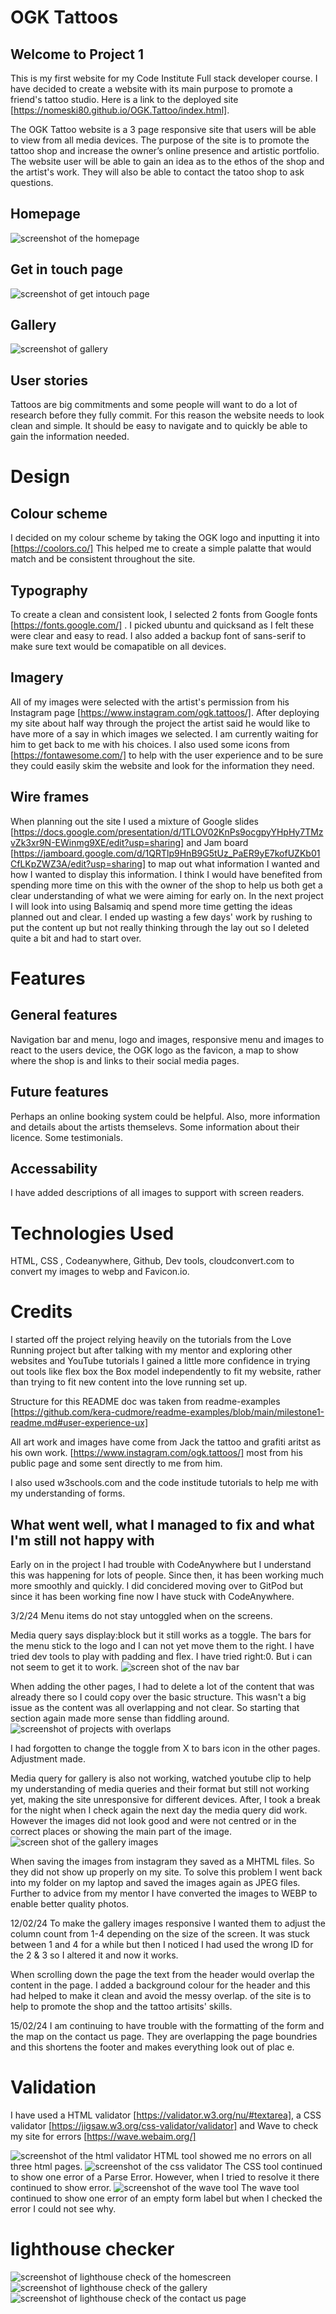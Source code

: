 # OGK Tattoos

## Welcome to Project 1

This is my first website for my Code Institute Full stack developer course. I have decided to create a website with its main purpose to promote a friend's tattoo studio. Here is a link to the deployed site [https://nomeski80.github.io/OGK.Tattoo/index.html].

The OGK Tattoo website is a 3 page responsive site that users will be able to view from all media devices. The purpose of the site is to promote the tattoo shop and increase the owner’s online presence and artistic portfolio. The website user will be able to gain an idea as to the ethos of the shop and the artist's work. They will also be able to contact the tatoo shop to ask questions.

## Homepage

<img src="assets/images/screenshot.homepage.webp" alt="screenshot of the homepage">

## Get in touch page

<img src="assets/images/Screenshot.contactpage.webp" alt="screenshot of get intouch page">

## Gallery

<img src="assets/images/SSgallery.webp" alt="screenshot of gallery">

## User stories

Tattoos are big commitments and some people will want to do a lot of research before they fully commit. For this reason the website needs to look clean and simple. It should be easy to navigate and to quickly be able to gain the information needed.

# Design

## Colour scheme

I decided on my colour scheme by taking the OGK logo and inputting it into [https://coolors.co/] This helped me to create a simple palatte that would match and be consistent throughout the site.

## Typography

To create a clean and consistent look, I selected 2 fonts from Google fonts [https://fonts.google.com/] . I picked ubuntu and quicksand as I felt these were clear and easy to read. I also added a backup font of sans-serif to make sure text would be comapatible on all devices.

## Imagery

All of my images were selected with the artist's permission from his Instagram page [https://www.instagram.com/ogk.tattoos/]. After deploying my site about half way through the project the artist said he would like to have more of a say in which images we selected. I am currently waiting for him to get back to me with his choices.
I also used some icons from [https://fontawesome.com/] to help with the user experience and to be sure they could easily skim the website and look for the information they need.

## Wire frames

When planning out the site I used a mixture of Google slides [https://docs.google.com/presentation/d/1TLOV02KnPs9ocgpyYHpHy7TMzvZk3xr9N-EWinmg9XE/edit?usp=sharing] and Jam board [https://jamboard.google.com/d/1QRTlp9HnB9G5tUz_PaER9yE7kofUZKb01CfLKpZWZ3A/edit?usp=sharing] to map out what information I wanted and how I wanted to display this information. I think I would have benefited from spending more time on this with the owner of the shop to help us both get a clear understanding of what we were aiming for early on. In the next project I will look into using Balsamiq and spend more time getting the ideas planned out and clear. I ended up wasting a few days' work by rushing to put the content up but not really thinking through the lay out so I deleted quite a bit and had to start over.

# Features

## General features

Navigation bar and menu, logo and images, responsive menu and images to react to the users device, the OGK logo as the favicon, a map to show where the shop is and links to their social media pages.

## Future features

Perhaps an online booking system could be helpful. Also, more information and details about the artists themselevs. Some information about their licence. Some testimonials.

## Accessability

I have added descriptions of all images to support with screen readers.

# Technologies Used

HTML, CSS , Codeanywhere, Github, Dev tools, cloudconvert.com to convert my images to webp and Favicon.io.

# Credits

I started off the project relying heavily on the tutorials from the Love Running project but after talking with my mentor and exploring other websites and YouTube tutorials I gained a little more confidence in trying out tools like flex box the Box model independently to fit my website, rather than trying to fit new content into the love running set up.

Structure for this README doc was taken from readme-examples [https://github.com/kera-cudmore/readme-examples/blob/main/milestone1-readme.md#user-experience-ux]

All art work and images have come from Jack the tattoo and grafiti aritst as his own work. [https://www.instagram.com/ogk.tattoos/] most from his public page and some sent directly to me from him.

I also used w3schools.com and the code institude tutorials to help me with my understanding of forms.

## What went well, what I managed to fix and what I'm still not happy with

Early on in the project I had trouble with CodeAnywhere but I understand this was happening for lots of people. Since then, it has been working much more smoothly and quickly. I did concidered moving over to GitPod but since it has been working fine now I have stuck with CodeAnywhere.

3/2/24
Menu items do not stay untoggled when on the screens.

Media query says display:block but it still works as a toggle.
The bars for the menu stick to the logo and I can not yet move them to the right. I have tried dev tools to play with padding and flex. I have tried right:0. But i can not seem to get it to work.
<img src="assets/images/screenshot.homepage.overlapping.png" alt=" screen shot of the nav bar">

When adding the other pages, I had to delete a lot of the content that was already there so I could copy over the basic structure. This wasn't a big issue as the content was all overlapping and not clear. So starting that section again made more sense than fiddling around.
<img src="assets/images/Screenshot.homepage.devtool.png" alt= "screenshot of projects with overlaps">

I had forgotten to change the toggle from X to bars icon  in the other pages. Adjustment made.

Media query for gallery is also not working, watched youtube clip to help my understanding of media queries and their format but still not working yet, making the site unresponsive for different devices. After, I took a break for the night when I check again the next day the media query did work. However the images did not look good and were not centred or in the correct places or showing the main part of the image.
 <img src="assets/images/Screenshot.gallery.notworking.png" alt=" screen shot of the gallery images">

When saving the images from instagram they saved as a MHTML files. So they did not show up properly on my site. To solve this problem I went back into my folder on my laptop and saved the images again as JPEG files. Further to advice from my mentor I have converted the images to WEBP to enable better quality photos.

12/02/24
To make the gallery images responsive I wanted them to adjust the column count from 1-4 depending on the size of the screen. It was stuck between 1 and 4 for a while but then I noticed I had used the wrong ID for the 2 & 3 so I altered it and now it works.

When scrolling down the page the text from the header would overlap the content in the page. I added a background colour for the header and this had helped to make it clean and avoid the messy overlap. of the site is to help to promote the shop and the tattoo artisits' skills.

15/02/24
I am continuing to have trouble with the formatting of the form and the map on the contact us page. They are overlapping the page boundries and this shortens the footer and makes everything look out of plac
e.
# Validation
I have used a HTML validator [https://validator.w3.org/nu/#textarea], a CSS validator [https://jigsaw.w3.org/css-validator/validator] and Wave to check my site for errors [https://wave.webaim.org/]

<img src="assets/images/html.validator.png" alt = "screenshot of the html validator">
HTML tool showed me no errors on all three html pages.
<img src="assets/images/cssvalidation.png" alt = "screenshot of the css validator">
The CSS tool continued to show one error of a Parse Error. However, when I tried to resolve it there continued to show error. 
<img src="assets/images/wavetool.png" alt = "screenshot of the wave tool">
The wave tool continued to show one error of an empty form label but when I checked the error I could not see why. 

# lighthouse checker

<img src="assets/images/lighthouse1.png" alt = "screenshot of lighthouse check of the homescreen">
<img src="assets/images/lighthouse2.png" alt = "screenshot of lighthouse check of the gallery">
<img src="assets/images/lighthouse3.png" alt = "screenshot of lighthouse check of the contact us page">
